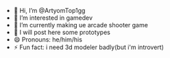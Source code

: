 - 👋 Hi, I’m @ArtyomTop1gg
- 👀 I’m interested in gamedev
- 🌱 I’m currently making ue arcade shooter game
- 💞️ I will post here some prototypes
- 😄 Pronouns: he/him/his
- ⚡ Fun fact: i need 3d modeler badly(but i'm introvert)
